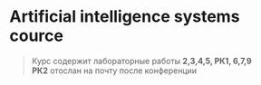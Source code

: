 Artificial intelligence systems cource
========================================

>Курс содержит лабораторные работы **2,3,4,5, РК1, 6,7,9**       
>**РК2** отослан на почту после конференции
